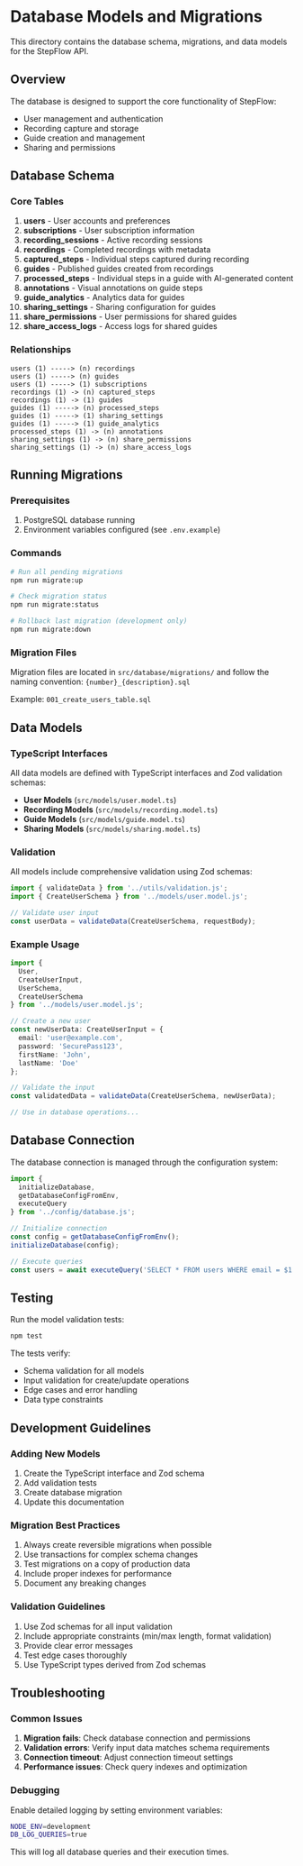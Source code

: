 # Database Models and Migrations

This directory contains the database schema, migrations, and data models for the StepFlow API.

## Overview

The database is designed to support the core functionality of StepFlow:
- User management and authentication
- Recording capture and storage
- Guide creation and management  
- Sharing and permissions

## Database Schema

### Core Tables

1. **users** - User accounts and preferences
2. **subscriptions** - User subscription information
3. **recording_sessions** - Active recording sessions
4. **recordings** - Completed recordings with metadata
5. **captured_steps** - Individual steps captured during recording
6. **guides** - Published guides created from recordings
7. **processed_steps** - Individual steps in a guide with AI-generated content
8. **annotations** - Visual annotations on guide steps
9. **guide_analytics** - Analytics data for guides
10. **sharing_settings** - Sharing configuration for guides
11. **share_permissions** - User permissions for shared guides
12. **share_access_logs** - Access logs for shared guides

### Relationships

```
users (1) -----> (n) recordings
users (1) -----> (n) guides
users (1) -----> (1) subscriptions
recordings (1) -> (n) captured_steps
recordings (1) -> (1) guides
guides (1) -----> (n) processed_steps
guides (1) -----> (1) sharing_settings
guides (1) -----> (1) guide_analytics
processed_steps (1) -> (n) annotations
sharing_settings (1) -> (n) share_permissions
sharing_settings (1) -> (n) share_access_logs
```

## Running Migrations

### Prerequisites

1. PostgreSQL database running
2. Environment variables configured (see `.env.example`)

### Commands

```bash
# Run all pending migrations
npm run migrate:up

# Check migration status
npm run migrate:status

# Rollback last migration (development only)
npm run migrate:down
```

### Migration Files

Migration files are located in `src/database/migrations/` and follow the naming convention:
`{number}_{description}.sql`

Example: `001_create_users_table.sql`

## Data Models

### TypeScript Interfaces

All data models are defined with TypeScript interfaces and Zod validation schemas:

- **User Models** (`src/models/user.model.ts`)
- **Recording Models** (`src/models/recording.model.ts`)  
- **Guide Models** (`src/models/guide.model.ts`)
- **Sharing Models** (`src/models/sharing.model.ts`)

### Validation

All models include comprehensive validation using Zod schemas:

```typescript
import { validateData } from '../utils/validation.js';
import { CreateUserSchema } from '../models/user.model.js';

// Validate user input
const userData = validateData(CreateUserSchema, requestBody);
```

### Example Usage

```typescript
import { 
  User, 
  CreateUserInput, 
  UserSchema, 
  CreateUserSchema 
} from '../models/user.model.js';

// Create a new user
const newUserData: CreateUserInput = {
  email: 'user@example.com',
  password: 'SecurePass123',
  firstName: 'John',
  lastName: 'Doe'
};

// Validate the input
const validatedData = validateData(CreateUserSchema, newUserData);

// Use in database operations...
```

## Database Connection

The database connection is managed through the configuration system:

```typescript
import { 
  initializeDatabase, 
  getDatabaseConfigFromEnv,
  executeQuery 
} from '../config/database.js';

// Initialize connection
const config = getDatabaseConfigFromEnv();
initializeDatabase(config);

// Execute queries
const users = await executeQuery('SELECT * FROM users WHERE email = $1', [email]);
```

## Testing

Run the model validation tests:

```bash
npm test
```

The tests verify:
- Schema validation for all models
- Input validation for create/update operations
- Edge cases and error handling
- Data type constraints

## Development Guidelines

### Adding New Models

1. Create the TypeScript interface and Zod schema
2. Add validation tests
3. Create database migration
4. Update this documentation

### Migration Best Practices

1. Always create reversible migrations when possible
2. Use transactions for complex schema changes
3. Test migrations on a copy of production data
4. Include proper indexes for performance
5. Document any breaking changes

### Validation Guidelines

1. Use Zod schemas for all input validation
2. Include appropriate constraints (min/max length, format validation)
3. Provide clear error messages
4. Test edge cases thoroughly
5. Use TypeScript types derived from Zod schemas

## Troubleshooting

### Common Issues

1. **Migration fails**: Check database connection and permissions
2. **Validation errors**: Verify input data matches schema requirements
3. **Connection timeout**: Adjust connection timeout settings
4. **Performance issues**: Check query indexes and optimization

### Debugging

Enable detailed logging by setting environment variables:

```bash
NODE_ENV=development
DB_LOG_QUERIES=true
```

This will log all database queries and their execution times.